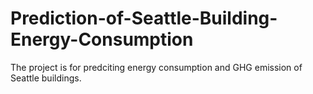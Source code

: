 # Prediction-of-Seattle-Building-Energy-Consumption
The project is for predciting energy consumption and GHG emission of Seattle buildings.
